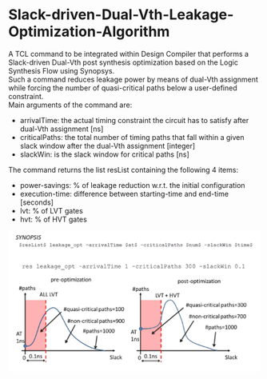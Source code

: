 # Slack-driven-Dual-Vth-Leakage-Optimization-Algorithm
A TCL command to be integrated within Design Compiler that performs a Slack-driven Dual-Vth post synthesis optimization based on the Logic Synthesis Flow using Synopsys.<br />
Such a command reduces leakage power by means of dual-Vth assignment while forcing the number of quasi-critical paths below a user-defined constraint.
<br />
Main arguments of the command are:
- arrivalTime: the actual timing constraint the circuit has to satisfy after dual-Vth assignment [ns]
- criticalPaths: the total number of timing paths that fall within a given slack window after the dual-Vth
assignment [integer]
- slackWin: is the slack window for critical paths [ns]

The command returns the list resList containing the following 4 items:
- power-savings: % of leakage reduction w.r.t. the initial configuration
- execution-time: difference between starting-time and end-time [seconds]
- lvt: % of LVT gates
- hvt: % of HVT gates

![alt tag](https://github.com/ChristianPalmiero/Slack-driven-Dual-Vth-Leakage-Optimization-Algorithm/blob/master/img.png)
